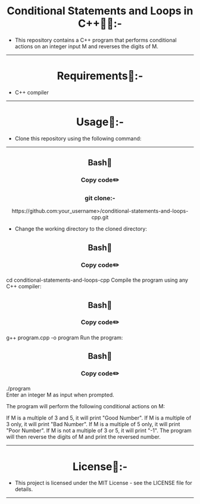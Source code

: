 
<h1 align="center" >Conditional Statements and Loops in C++👩‍💻:-</h1>

- This repository contains a C++ program that performs conditional actions on an integer input M and reverses the digits of M.
<hr>
<h1 align="center" >Requirements📝:-</h1>

- C++ compiler
<hr>
<h1 align="center" >Usage🧩:-</h1>

- Clone this repository using the following command:
<hr>
<h2 align="center" >Bash📖</h2>
<h3 align="center" >Copy code✏️</h3>

<h3 align="center" >git clone:-</h3>

<p align="center"> https://github.com:your_username>/conditional-statements-and-loops-cpp.git</p>

- Change the working directory to the cloned directory:

<h2 align="center" >Bash📖</h2>
<h3 align="center" >Copy code✏️</h3>

cd conditional-statements-and-loops-cpp
Compile the program using any C++ compiler:

<h2 align="center" >Bash📖</h2>
<h3 align="center" >Copy code✏️</h3>

g++ program.cpp -o program
Run the program:

<h2 align="center" >Bash📖</h2>
<h3 align="center" >Copy code✏️</h3>

./program
<br>
Enter an integer M as input when prompted.

The program will perform the following conditional actions on M:

If M is a multiple of 3 and 5, it will print "Good Number".
If M is a multiple of 3 only, it will print "Bad Number".
If M is a multiple of 5 only, it will print "Poor Number".
If M is not a multiple of 3 or 5, it will print "-1".
The program will then reverse the digits of M and print the reversed number.
<hr>
<h1 align="center" >License📙:-</h1>

- This project is licensed under the MIT License - see the LICENSE file for details.

<hr>

